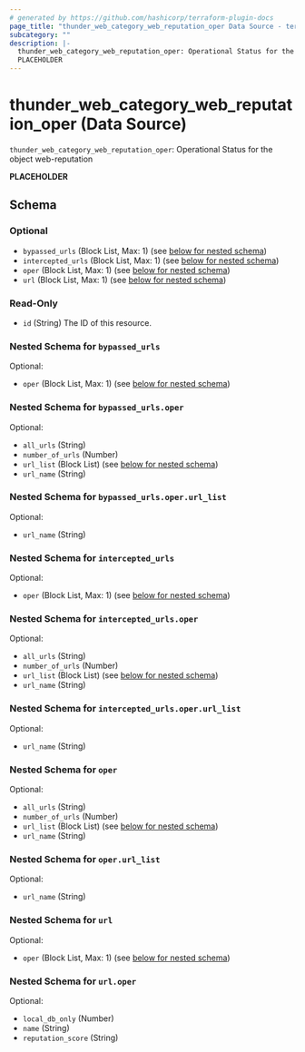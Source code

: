 ```yaml
---
# generated by https://github.com/hashicorp/terraform-plugin-docs
page_title: "thunder_web_category_web_reputation_oper Data Source - terraform-provider-thunder"
subcategory: ""
description: |-
  thunder_web_category_web_reputation_oper: Operational Status for the object web-reputation
  PLACEHOLDER
---
```


# thunder_web_category_web_reputation_oper (Data Source)

`thunder_web_category_web_reputation_oper`: Operational Status for the object web-reputation

__PLACEHOLDER__



<!-- schema generated by tfplugindocs -->
## Schema

### Optional

- `bypassed_urls` (Block List, Max: 1) (see [below for nested schema](#nestedblock--bypassed_urls))
- `intercepted_urls` (Block List, Max: 1) (see [below for nested schema](#nestedblock--intercepted_urls))
- `oper` (Block List, Max: 1) (see [below for nested schema](#nestedblock--oper))
- `url` (Block List, Max: 1) (see [below for nested schema](#nestedblock--url))

### Read-Only

- `id` (String) The ID of this resource.

<a id="nestedblock--bypassed_urls"></a>
### Nested Schema for `bypassed_urls`

Optional:

- `oper` (Block List, Max: 1) (see [below for nested schema](#nestedblock--bypassed_urls--oper))

<a id="nestedblock--bypassed_urls--oper"></a>
### Nested Schema for `bypassed_urls.oper`

Optional:

- `all_urls` (String)
- `number_of_urls` (Number)
- `url_list` (Block List) (see [below for nested schema](#nestedblock--bypassed_urls--oper--url_list))
- `url_name` (String)

<a id="nestedblock--bypassed_urls--oper--url_list"></a>
### Nested Schema for `bypassed_urls.oper.url_list`

Optional:

- `url_name` (String)




<a id="nestedblock--intercepted_urls"></a>
### Nested Schema for `intercepted_urls`

Optional:

- `oper` (Block List, Max: 1) (see [below for nested schema](#nestedblock--intercepted_urls--oper))

<a id="nestedblock--intercepted_urls--oper"></a>
### Nested Schema for `intercepted_urls.oper`

Optional:

- `all_urls` (String)
- `number_of_urls` (Number)
- `url_list` (Block List) (see [below for nested schema](#nestedblock--intercepted_urls--oper--url_list))
- `url_name` (String)

<a id="nestedblock--intercepted_urls--oper--url_list"></a>
### Nested Schema for `intercepted_urls.oper.url_list`

Optional:

- `url_name` (String)




<a id="nestedblock--oper"></a>
### Nested Schema for `oper`

Optional:

- `all_urls` (String)
- `number_of_urls` (Number)
- `url_list` (Block List) (see [below for nested schema](#nestedblock--oper--url_list))
- `url_name` (String)

<a id="nestedblock--oper--url_list"></a>
### Nested Schema for `oper.url_list`

Optional:

- `url_name` (String)



<a id="nestedblock--url"></a>
### Nested Schema for `url`

Optional:

- `oper` (Block List, Max: 1) (see [below for nested schema](#nestedblock--url--oper))

<a id="nestedblock--url--oper"></a>
### Nested Schema for `url.oper`

Optional:

- `local_db_only` (Number)
- `name` (String)
- `reputation_score` (String)


